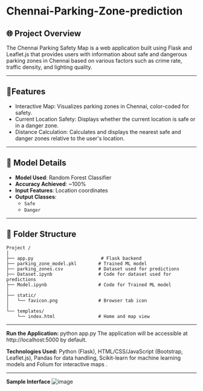 # Chennai-Parking-Zone-prediction
## 🌐 Project Overview
The Chennai Parking Safety Map is a web application built using Flask and Leaflet.js that provides users with information about safe and dangerous parking zones in Chennai based on various factors such as crime rate, traffic density, and lighting quality.

---

## 🧠Features
- Interactive Map: Visualizes parking zones in Chennai, color-coded for safety.
- Current Location Safety: Displays whether the current location is safe or in a danger zone.
- Distance Calculation: Calculates and displays the nearest safe and danger zones relative to the user's location.

---

## 🧪 Model Details

- **Model Used**: Random Forest Classifier
- **Accuracy Achieved**: ~100%
- **Input Features**: Location coordinates
- **Output Classes**:  
  - `Safe`  
  - `Danger`

---

## 📁 Folder Structure

```
Project /
│
├── app.py                         # Flask backend
├── parking_zone_model.pkl        # Trained ML model
├── parking_zones.csv             # Dataset used for predictions
├── Dataset.ipynb                 # Code for dataset used for predictions
├── Model.ipynb                   # Code for Trained ML model
│
├── static/
│   └── favicon.png               # Browser tab icon
│
└── templates/
    └── index.html                # Home and map view
```

---
**Run the Application:**
python app.py
The application will be accessible at http://localhost:5000 by default.


**Technologies Used:** 
Python (Flask),
HTML/CSS/JavaScript (Bootstrap, Leaflet.js),
Pandas for data handling,
Scikit-learn for machine learning models and 
Folium for interactive maps .

---
**Sample Interface**
![image](https://github.com/user-attachments/assets/a6fd540d-c98f-4324-8276-5fa168e075cf)
